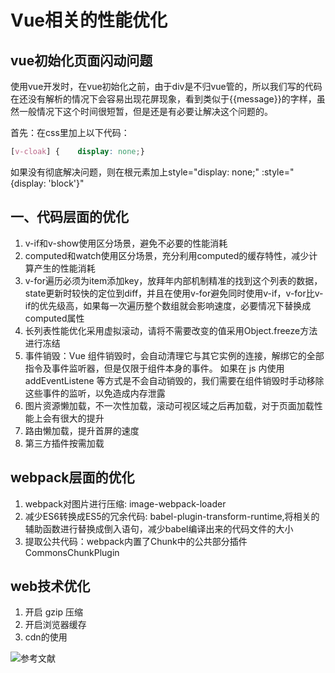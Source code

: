 
# Vue相关的性能优化

##  vue初始化页面闪动问题

使用vue开发时，在vue初始化之前，由于div是不归vue管的，所以我们写的代码在还没有解析的情况下会容易出现花屏现象，看到类似于{{message}}的字样，虽然一般情况下这个时间很短暂，但是还是有必要让解决这个问题的。

首先：在css里加上以下代码：

```css
[v-cloak] {    display: none;}
```
如果没有彻底解决问题，则在根元素加上style="display: none;" :style="{display: 'block'}"

## 一、代码层面的优化

1. v-if和v-show使用区分场景，避免不必要的性能消耗
2. computed和watch使用区分场景，充分利用computed的缓存特性，减少计算产生的性能消耗
3. v-for遍历必须为item添加key，放拜年内部机制精准的找到这个列表的数据，state更新时较快的定位到diff，并且在使用v-for避免同时使用v-if，v-for比v-if的优先级高，如果每一次遍历整个数组就会影响速度，必要情况下替换成computed属性
4. 长列表性能优化采用虚拟滚动，请将不需要改变的值采用Object.freeze方法进行冻结
5. 事件销毁：Vue 组件销毁时，会自动清理它与其它实例的连接，解绑它的全部指令及事件监听器，但是仅限于组件本身的事件。 如果在 js 内使用 addEventListene 等方式是不会自动销毁的，我们需要在组件销毁时手动移除这些事件的监听，以免造成内存泄露
6. 图片资源懒加载，不一次性加载，滚动可视区域之后再加载，对于页面加载性能上会有很大的提升
7. 路由懒加载，提升首屏的速度
8. 第三方插件按需加载
   
## webpack层面的优化

1. webpack对图片进行压缩: image-webpack-loader
2. 减少ES6转换成ES5的冗余代码: babel-plugin-transform-runtime,将相关的辅助函数进行替换成倒入语句，减少babel编译出来的代码文件的大小
3. 提取公共代码：webpack内置了Chunk中的公共部分插件CommonsChunkPlugin

## web技术优化

1. 开启 gzip 压缩
2. 开启浏览器缓存
3. cdn的使用


![参考文献](https://juejin.cn/post/6844903913410314247)
